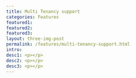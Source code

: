 ```yaml
---
title: Multi Tenancy support
categories: Features
featured1:
featured2:
featured3:
layout: three-img-post
permalink: /features/multi-tenancy-support.html
intro:
desc1: <p></p>
desc2: <p></p>
desc3: <p></p>
---
```

